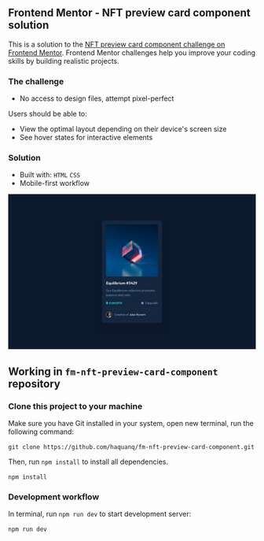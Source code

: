 ## Frontend Mentor - NFT preview card component solution

This is a solution to the [NFT preview card component challenge on Frontend Mentor](https://www.frontendmentor.io/challenges/nft-preview-card-component-SbdUL_w0U).
Frontend Mentor challenges help you improve your coding skills by building realistic projects.

### The challenge

- No access to design files, attempt pixel-perfect

Users should be able to:

- View the optimal layout depending on their device's screen size
- See hover states for interactive elements

### Solution

- Built with: `HTML` `CSS`
- Mobile-first workflow

![](./.docs/design/desktop-design.jpg)

## Working in `fm-nft-preview-card-component` repository

### Clone this project to your machine

Make sure you have Git installed in your system, open new terminal, run the following command:

```
git clone https://github.com/haquanq/fm-nft-preview-card-component.git
```

Then, run `npm install` to install all dependencies.

```
npm install
```

### Development workflow

In terminal, run `npm run dev` to start development server:

```
npm run dev
```
